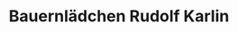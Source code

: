 ---
title: "Bauernlädchen Rudolf Karlin"
url: /worms/bauernlaedchen-rudolf-karlin/
shop: Gemüse & Obst
---